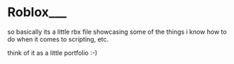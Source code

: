 # Roblox___
so basically its a little rbx file showcasing some of the things i know how to do when it comes to scripting, etc.

think of it as a little portfolio :-)
